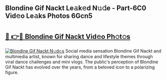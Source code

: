 ## Blondine Gif Nackt Le𝚊k𝚎d N𝚞𝚍e - Part-6C0 Vid𝚎o Le𝚊ks Photos 6Gcn5

# <h2><a href="http://fbaoe45.evod.top/?m=Blondine+Gif+Nackt">🔗 👉🔴 Blondine Gif Nackt Vid𝚎o Ph𝚘t𝚘s</a></h2>

[![Blondine Gif Nackt N𝚞d𝚎s](https://i.imgur.com/8V9OHl7.gif)](http://fbaoe45.evod.top/?m=Blondine+Gif+Nackt)
Social media sensation Blondine Gif Nackt and multimedia artist, known for sharing dance and lifestyle themes through viral dance challenges and mini vlogs. The public's perception of Blondine Gif Nackt has evolved over the years, from a beloved icon to a polarizing figure. 
